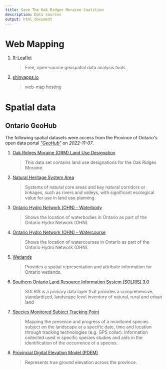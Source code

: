 ```yaml
---
title: Save The Oak Ridges Moraine Coalition
description: Data sources
output: html_document
---
```




# Web Mapping

1. [R-Leaflet](https://rstudio.github.io/leaflet/)
    > Free, open-source geospatial data analysis tools

1. [shinyapps.io](https://www.shinyapps.io/)
    > web-map hosting




# Spatial data

## Ontario GeoHub
The following spatial datasets were access from the Province of Ontario's open data portal [*"GeoHub"*](https://geohub.lio.gov.on.ca/) on *2022-11-07*.


1. [Oak Ridges Moraine (ORM) Land Use Designation](https://geohub.lio.gov.on.ca/datasets/lio::oak-ridges-moraine-orm-land-use-designation/)
    > This data set contains land use designations for the Oak Ridges Moraine.

1. [Natural Heritage System Area](https://geohub.lio.gov.on.ca/datasets/natural-heritage-system-area/)
    > Systems of natural core areas and key natural corridors or linkages, such as rivers and valleys, with significant ecological value for use in land use planning.

1. [Ontario Hydro Network (OHN) - Waterbody](https://geohub.lio.gov.on.ca/datasets/mnrf::ontario-hydro-network-ohn-waterbody/)
    > Shows the location of waterbodies in Ontario as part of the Ontario Hydro Network (OHN).

1. [Ontario Hydro Network (OHN) - Watercourse](https://geohub.lio.gov.on.ca/datasets/mnrf::ontario-hydro-network-ohn-watercourse/)
    > Shows the location of watercourses in Ontario as part of the Ontario Hydro Network (OHN).

1. [Wetlands](https://geohub.lio.gov.on.ca/datasets/mnrf::wetlands/)
    > Provides a spatial representation and attribute information for Ontario wetlands.

1. [Southern Ontario Land Resource Information System (SOLRIS) 3.0](https://geohub.lio.gov.on.ca/documents/southern-ontario-land-resource-information-system-solris-3-0/about)
    > SOLRIS is a primary data layer that provides a comprehensive, standardized, landscape level inventory of natural, rural and urban land

1. [Species Monitored Subject Tracking Point](https://geohub.lio.gov.on.ca/documents/lio::species-monitored-subject-tracking-point/explore)
    > Mapping the presence and progress of a monitored species subject on the landscape at a specific date, time and location through tracking technologies (e.g. GPS collar). Information collected used in specific species studies and aids in the identification of the occurrence of a species.

1. [Provincial Digital Elevation Model (PDEM)](https://geohub.lio.gov.on.ca/maps/mnrf::provincial-digital-elevation-model-pdem/)
    > Represents true ground elevation across the province.